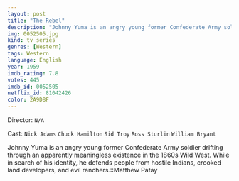 ```yaml
---
layout: post
title: "The Rebel"
description: "Johnny Yuma is an angry young former Confederate Army soldier drifting through an apparently meaningless existence in the 1860s Wild West. While in search of his identity, he defends people from hostile Indians, crooked land developers, and evil ranchers..."
img: 0052505.jpg
kind: tv series
genres: [Western]
tags: Western 
language: English
year: 1959
imdb_rating: 7.8
votes: 445
imdb_id: 0052505
netflix_id: 81042426
color: 2A9D8F
---
```

Director: `N/A`  

Cast: `Nick Adams` `Chuck Hamilton` `Sid Troy` `Ross Sturlin` `William Bryant` 

Johnny Yuma is an angry young former Confederate Army soldier drifting through an apparently meaningless existence in the 1860s Wild West. While in search of his identity, he defends people from hostile Indians, crooked land developers, and evil ranchers.::Matthew Patay